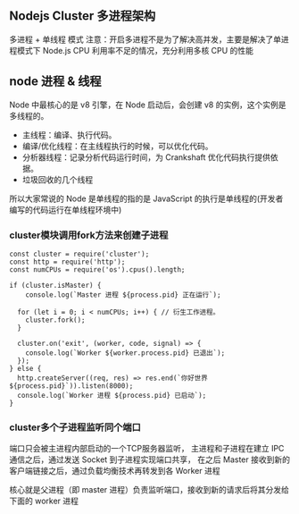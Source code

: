 ## Nodejs Cluster 多进程架构
多进程 + 单线程 模式
注意：开启多进程不是为了解决高并发，主要是解决了单进程模式下 Node.js CPU 利用率不足的情况，充分利用多核 CPU 的性能

## node 进程 & 线程
Node 中最核心的是 v8 引擎，在 Node 启动后，会创建 v8 的实例，这个实例是多线程的。

* 主线程：编译、执行代码。
* 编译/优化线程：在主线程执行的时候，可以优化代码。
* 分析器线程：记录分析代码运行时间，为 Crankshaft 优化代码执行提供依据。
* 垃圾回收的几个线程

所以大家常说的 Node 是单线程的指的是 JavaScript 的执行是单线程的(开发者编写的代码运行在单线程环境中)

### cluster模块调用fork方法来创建子进程
```
const cluster = require('cluster');
const http = require('http');
const numCPUs = require('os').cpus().length;

if (cluster.isMaster) {
	console.log(`Master 进程 ${process.pid} 正在运行`);
	
  for (let i = 0; i < numCPUs; i++) { // 衍生工作进程。
    cluster.fork();
  }
	
  cluster.on('exit', (worker, code, signal) => {
    console.log(`Worker ${worker.process.pid} 已退出`);
  });
} else {
  http.createServer((req, res) => res.end(`你好世界 ${process.pid}`)).listen(8000);
  console.log(`Worker 进程 ${process.pid} 已启动`);
}
```

### cluster多个子进程监听同个端口
端口只会被主进程内部启动的一个TCP服务器监听，
主进程和子进程在建立 IPC 通信之后，通过发送 Socket 到子进程实现端口共享，
在之后 Master 接收到新的客户端链接之后，通过负载均衡技术再转发到各 Worker 进程

核心就是父进程（即 master 进程）负责监听端口，接收到新的请求后将其分发给下面的 worker 进程
